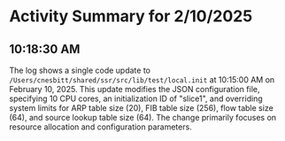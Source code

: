 # Activity Summary for 2/10/2025

## 10:18:30 AM
The log shows a single code update to `/Users/cnesbitt/shared/ssr/src/lib/test/local.init` at 10:15:00 AM on February 10, 2025.  This update modifies the JSON configuration file, specifying 10 CPU cores, an initialization ID of "slice1", and overriding system limits for ARP table size (20), FIB table size (256), flow table size (64), and source lookup table size (64).  The change primarily focuses on resource allocation and configuration parameters.
